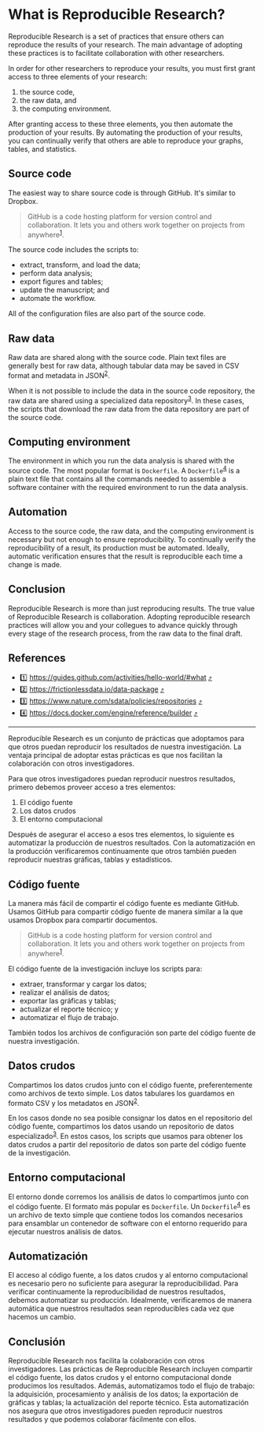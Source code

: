 # What is Reproducible Research?

Reproducible Research is a set of practices that ensure others can reproduce the results
of your research. The main advantage of adopting these practices is to facilitate
collaboration with other researchers.

In order for other researchers to reproduce your results, you must first grant access to three
elements of your research:

1. the source code,
2. the raw data, and
3. the computing environment.

After granting access to these three elements, you then automate the production of
your results. By automating the production of your results, you can continually verify that
others are able to reproduce your graphs, tables, and statistics.

## Source code

The easiest way to share source code is through GitHub. It's similar to Dropbox.

> GitHub is a code hosting platform for version control and collaboration. It lets you and others
> work together on projects from anywhere<sup id = "1">[1](#github)</sup>.

The source code includes the scripts to:

- extract, transform, and load the data;
- perform data analysis;
- export figures and tables;
- update the manuscript; and
- automate the workflow.

All of the configuration files are also part of the source code.

## Raw data

Raw data are shared along with the source code. Plain text files are generally best for
raw data, although tabular data may be saved in CSV format and metadata in JSON<sup id = "2">[2](#datapackage)</sup>.

When it is not possible to include the data in the source code repository, the
raw data are shared using a specialized data repository<sup id = "3">[3](#data-repos)</sup>. In these cases,
the scripts that download the raw data from the data repository are part of the source
code.

## Computing environment

The environment in which you run the data analysis is shared with the source code. The most
popular format is `Dockerfile`. A `Dockerfile`<sup id ="4">[4](#dockerfile)</sup> is a plain text
file that contains all the commands needed to assemble a software container with the required
environment to run the data analysis. 

## Automation

Access to the source code, the raw data, and the computing environment is necessary but not enough
to ensure reproducibility. To continually verify the reproducibility of a result, its production
must be automated. Ideally, automatic verification ensures that the result is reproducible each time
a change is made.

## Conclusion

Reproducible Research is more than just reproducing results. The true value of 
Reproducible Research is collaboration. Adopting
reproducible research practices will allow you and your collegues to advance quickly 
through every stage of the research process, from the raw data to the final draft. 

## References

- <a name="github">1️⃣</a> https://guides.github.com/activities/hello-world/#what [⤴️](#1)
- <a name="datapackage">2️⃣</a> https://frictionlessdata.io/data-package [⤴️](#2)
- <a name="data-repos">3️⃣</a> https://www.nature.com/sdata/policies/repositories [⤴️](#3)
- <a name="dockerfile">4️⃣</a> https://docs.docker.com/engine/reference/builder [⤴️](#4)
 
---

Reproducible Research es un conjunto de prácticas que adoptamos para que otros puedan reproducir los
resultados de nuestra investigación. La ventaja principal de adoptar estas prácticas es que nos
facilitan la colaboración con otros investigadores.

Para que otros investigadores puedan reproducir nuestros resultados, primero debemos proveer acceso
a tres elementos:

1. El código fuente
1. Los datos crudos
1. El entorno computacional

Después de asegurar el acceso a esos tres elementos, lo siguiente es automatizar la producción de
nuestros resultados. Con la automatización en la producción verificaremos continuamente que otros
también pueden reproducir nuestras gráficas, tablas y estadísticos.

## Código fuente

La manera más fácil de compartir el código fuente es mediante GitHub. Usamos GitHub para compartir
código fuente de manera similar a la que usamos Dropbox para compartir documentos.

> GitHub is a code hosting platform for version control and collaboration. It lets you and others
> work together on projects from anywhere<sup id="1">[1](#github)</sup>.

El código fuente de la investigación incluye los scripts para:

- extraer, transformar y cargar los datos;
- realizar el análisis de datos;
- exportar las gráficas y tablas;
- actualizar el reporte técnico; y
- automatizar el flujo de trabajo.

También todos los archivos de configuración son parte del código fuente de nuestra investigación.

## Datos crudos

Compartimos los datos crudos junto con el código fuente, preferentemente como archivos de texto
simple. Los datos tabulares los guardamos en formato CSV y los metadatos en JSON<sup
id="2">[2](#datapackage)</sup>.

En los casos donde no sea posible consignar los datos en el repositorio del código fuente,
compartimos los datos usando un repositorio de datos especializado<sup id="3">[3](#datos)</sup>. En
estos casos, los scripts que usamos para obtener los datos crudos a partir del repositorio de datos
son parte del código fuente de la investigación.

## Entorno computacional

El entorno donde corremos los análisis de datos lo compartimos junto con el código fuente. El
formato más popular es `Dockerfile`. Un `Dockerfile`<sup id="4">[4](#dockerfile)</sup> es un archivo
de texto simple que contiene todos los comandos necesarios para ensamblar un contenedor de software
con el entorno requerido para ejecutar nuestros análisis de datos.

## Automatización

El acceso al código fuente, a los datos crudos y al entorno computacional es necesario pero no
suficiente para asegurar la reproducibilidad. Para verificar continuamente la reproducibilidad de
nuestros resultados, debemos automatizar su producción. Idealmente, verificaremos de manera
automática que nuestros resultados sean reproducibles cada vez que hacemos un cambio.

## Conclusión

Reproducible Research nos facilita la colaboración con otros investigadores. Las prácticas de
Reproducible Research incluyen compartir el código fuente, los datos crudos y el entorno
computacional donde producimos los resultados. Además, automatizamos todo el flujo de trabajo: la
adquisición, procesamiento y análisis de los datos; la exportación de gráficas y tablas; la
actualización del reporte técnico. Esta automatización nos asegura que otros investigadores pueden
reproducir nuestros resultados y que podemos colaborar fácilmente con ellos.
